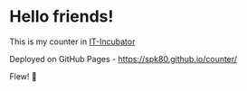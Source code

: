 # Hello friends!

This is my counter in [IT-Incubator](https://it-incubator.ru/ru/)

Deployed on GitHub Pages - https://spk80.github.io/counter/

Flew! 🚀